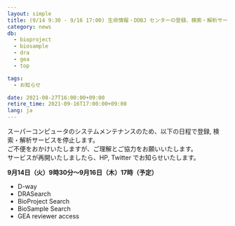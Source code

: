 ```yaml
---
layout: simple
title: (9/14 9:30 - 9/16 17:00) 生命情報・DDBJ センターの登録、検索・解析サービス停止のお知らせ
category: news
db:
  - bioproject
  - biosample
  - dra
  - gea
  - top

tags:
  - お知らせ

date: 2021-08-27T16:00:00+09:00
retire_time: 2021-09-16T17:00:00+09:00
lang: ja
---
```


スーパーコンピュータのシステムメンテナンスのため、以下の日程で登録, 検索・解析サービスを停止します。  
ご不便をおかけいたしますが、ご理解とご協力をお願いいたします。  
サービスが再開いたしましたら、HP, Twitter でお知らせいたします。  

**9月14日（火）9時30分～9月16日（木）17時（予定）**
- D-way
- DRASearch
- BioProject Search
- BioSample Search
- GEA reviewer access

